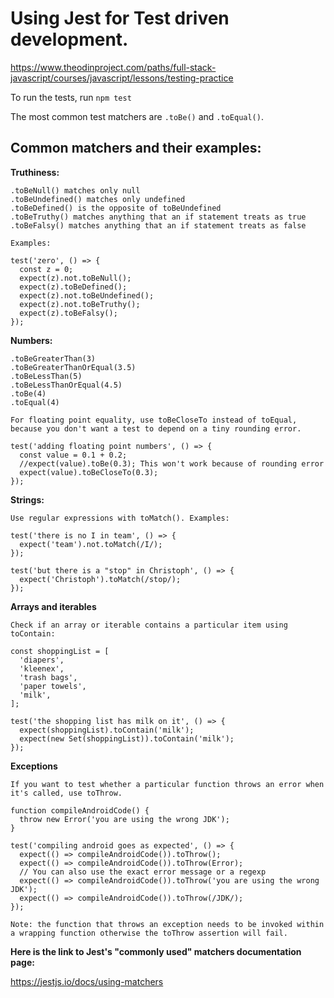 # Using Jest for Test driven development.

https://www.theodinproject.com/paths/full-stack-javascript/courses/javascript/lessons/testing-practice

To run the tests, run `npm test`

The most common test matchers are `.toBe()` and `.toEqual()`.

## Common matchers and their examples:

**Truthiness:**
```
.toBeNull() matches only null
.toBeUndefined() matches only undefined
.toBeDefined() is the opposite of toBeUndefined
.toBeTruthy() matches anything that an if statement treats as true
.toBeFalsy() matches anything that an if statement treats as false

Examples:

test('zero', () => {
  const z = 0;
  expect(z).not.toBeNull();
  expect(z).toBeDefined();
  expect(z).not.toBeUndefined();
  expect(z).not.toBeTruthy();
  expect(z).toBeFalsy();
});
```
**Numbers:**
```
.toBeGreaterThan(3)
.toBeGreaterThanOrEqual(3.5)
.toBeLessThan(5)
.toBeLessThanOrEqual(4.5)
.toBe(4)
.toEqual(4)

For floating point equality, use toBeCloseTo instead of toEqual, because you don't want a test to depend on a tiny rounding error.

test('adding floating point numbers', () => {
  const value = 0.1 + 0.2;
  //expect(value).toBe(0.3); This won't work because of rounding error
  expect(value).toBeCloseTo(0.3); 
});
```
**Strings:**
```
Use regular expressions with toMatch(). Examples:

test('there is no I in team', () => {
  expect('team').not.toMatch(/I/);
});

test('but there is a "stop" in Christoph', () => {
  expect('Christoph').toMatch(/stop/);
});
```
**Arrays and iterables**
```
Check if an array or iterable contains a particular item using toContain:

const shoppingList = [
  'diapers',
  'kleenex',
  'trash bags',
  'paper towels',
  'milk',
];

test('the shopping list has milk on it', () => {
  expect(shoppingList).toContain('milk');
  expect(new Set(shoppingList)).toContain('milk');
});
```
**Exceptions**
```
If you want to test whether a particular function throws an error when it's called, use toThrow.

function compileAndroidCode() {
  throw new Error('you are using the wrong JDK');
}

test('compiling android goes as expected', () => {
  expect(() => compileAndroidCode()).toThrow();
  expect(() => compileAndroidCode()).toThrow(Error);
  // You can also use the exact error message or a regexp
  expect(() => compileAndroidCode()).toThrow('you are using the wrong JDK');
  expect(() => compileAndroidCode()).toThrow(/JDK/);
});

Note: the function that throws an exception needs to be invoked within a wrapping function otherwise the toThrow assertion will fail.
```
**Here is the link to Jest's "commonly used" matchers documentation page:**

https://jestjs.io/docs/using-matchers
